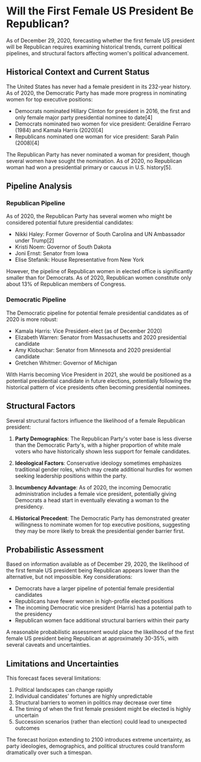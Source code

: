 # Will the First Female US President Be Republican?

As of December 29, 2020, forecasting whether the first female US president will be Republican requires examining historical trends, current political pipelines, and structural factors affecting women's political advancement.

## Historical Context and Current Status

The United States has never had a female president in its 232-year history. As of 2020, the Democratic Party has made more progress in nominating women for top executive positions:

- Democrats nominated Hillary Clinton for president in 2016, the first and only female major party presidential nominee to date[4]
- Democrats nominated two women for vice president: Geraldine Ferraro (1984) and Kamala Harris (2020)[4]
- Republicans nominated one woman for vice president: Sarah Palin (2008)[4]

The Republican Party has never nominated a woman for president, though several women have sought the nomination. As of 2020, no Republican woman had won a presidential primary or caucus in U.S. history[5].

## Pipeline Analysis

### Republican Pipeline

As of 2020, the Republican Party has several women who might be considered potential future presidential candidates:

- Nikki Haley: Former Governor of South Carolina and UN Ambassador under Trump[2]
- Kristi Noem: Governor of South Dakota
- Joni Ernst: Senator from Iowa
- Elise Stefanik: House Representative from New York

However, the pipeline of Republican women in elected office is significantly smaller than for Democrats. As of 2020, Republican women constitute only about 13% of Republican members of Congress.

### Democratic Pipeline

The Democratic pipeline for potential female presidential candidates as of 2020 is more robust:

- Kamala Harris: Vice President-elect (as of December 2020)
- Elizabeth Warren: Senator from Massachusetts and 2020 presidential candidate
- Amy Klobuchar: Senator from Minnesota and 2020 presidential candidate
- Gretchen Whitmer: Governor of Michigan

With Harris becoming Vice President in 2021, she would be positioned as a potential presidential candidate in future elections, potentially following the historical pattern of vice presidents often becoming presidential nominees.

## Structural Factors

Several structural factors influence the likelihood of a female Republican president:

1. **Party Demographics**: The Republican Party's voter base is less diverse than the Democratic Party's, with a higher proportion of white male voters who have historically shown less support for female candidates.

2. **Ideological Factors**: Conservative ideology sometimes emphasizes traditional gender roles, which may create additional hurdles for women seeking leadership positions within the party.

3. **Incumbency Advantage**: As of 2020, the incoming Democratic administration includes a female vice president, potentially giving Democrats a head start in eventually elevating a woman to the presidency.

4. **Historical Precedent**: The Democratic Party has demonstrated greater willingness to nominate women for top executive positions, suggesting they may be more likely to break the presidential gender barrier first.

## Probabilistic Assessment

Based on information available as of December 29, 2020, the likelihood of the first female US president being Republican appears lower than the alternative, but not impossible. Key considerations:

- Democrats have a larger pipeline of potential female presidential candidates
- Republicans have fewer women in high-profile elected positions
- The incoming Democratic vice president (Harris) has a potential path to the presidency
- Republican women face additional structural barriers within their party

A reasonable probabilistic assessment would place the likelihood of the first female US president being Republican at approximately 30-35%, with several caveats and uncertainties.

## Limitations and Uncertainties

This forecast faces several limitations:

1. Political landscapes can change rapidly
2. Individual candidates' fortunes are highly unpredictable
3. Structural barriers to women in politics may decrease over time
4. The timing of when the first female president might be elected is highly uncertain
5. Succession scenarios (rather than election) could lead to unexpected outcomes

The forecast horizon extending to 2100 introduces extreme uncertainty, as party ideologies, demographics, and political structures could transform dramatically over such a timespan.
